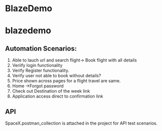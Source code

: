 # BlazeDemo

# blazedemo
Automation Scenarios:
----------------------------------
1. Able to lauch url and search flight-> Book flight with all details
2. Veriify login functionality
3. Verify Register functionality.
4. Verify user not able to book without details?
5. Price shown across pages for a flight travel are same.
6. Home ->Forgot password
6. Check out Destination of the week link
7. Application access direct to confirmation link


API
-------------
SpaceX.postman_collection is attached in the project for API test scenarios.



